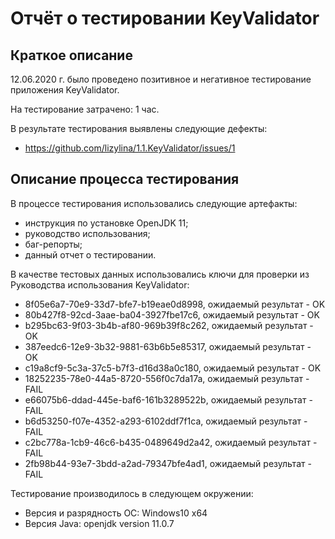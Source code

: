 # Отчёт о тестировании KeyValidator

## Краткое описание

12.06.2020 г. было проведено позитивное и негативное тестирование приложения KeyValidator.

На тестирование затрачено: 1 час.

В результате тестирования выявлены следующие дефекты:
* https://github.com/lizylina/1.1.KeyValidator/issues/1

## Описание процесса тестирования

В процессе тестирования использовались следующие артефакты:
* инструкция по установке OpenJDK 11;
* руководство использования;
* баг-репорты;
* данный отчет о тестировании.

В качестве тестовых данных использовались ключи для проверки из Руководства использования KeyValidator:
* 8f05e6a7-70e9-33d7-bfe7-b19eae0d8998, ожидаемый результат - OK
* 80b427f8-92cd-3aae-ba04-3927fbe17c6, ожидаемый результат - OK
* b295bc63-9f03-3b4b-af80-969b39f8c262, ожидаемый результат - OK
* 387eedc6-12e9-3b32-9881-63b6b5e85317, ожидаемый результат - OK
* c19a8cf9-5c3a-37c5-b7f3-d16d38a0c180, ожидаемый результат - OK
* 18252235-78e0-44a5-8720-556f0c7da17a, ожидаемый результат - FAIL
* e66075b6-ddad-445e-baf6-161b3289522b, ожидаемый результат - FAIL
* b6d53250-f07e-4352-a293-6102ddf7f1ca, ожидаемый результат - FAIL
* c2bc778a-1cb9-46c6-b435-0489649d2a42, ожидаемый результат - FAIL
* 2fb98b44-93e7-3bdd-a2ad-79347bfe4ad1, ожидаемый результат - FAIL

Тестирование производилось в следующем окружении:
* Версия и разрядность ОС: Windows10 x64
* Версия Java: openjdk version 11.0.7
